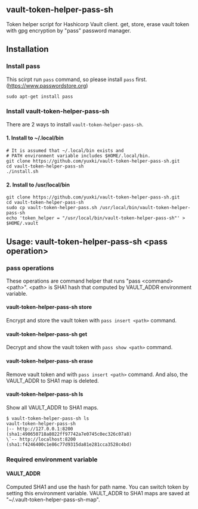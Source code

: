 ## vault-token-helper-pass-sh
Token helper script for Hashicorp Vault client. get, store, erase vault token with gpg encryption by "pass" password manager.

## Installation
### Install pass
This scirpt run `pass` command, so please install `pass` first.\
 (https://www.passwordstore.org)
```
sudo apt-get install pass
```

### Install vault-token-helper-pass-sh
There are 2 ways to install `vault-token-helper-pass-sh`.
#### 1. Install to ~/.local/bin
```
# It is assumed that ~/.local/bin exists and
# PATH environment variable includes $HOME/.local/bin.
git clone https://github.com/yuxki/vault-token-helper-pass-sh.git
cd vault-token-helper-pass-sh
./install.sh
```
#### 2. Install to /usr/local/bin
```
git clone https://github.com/yuxki/vault-token-helper-pass-sh.git
cd vault-token-helper-pass-sh
sudo cp vault-token-helper-pass.sh /usr/local/bin/vault-token-helper-pass-sh 
echo 'token_helper = "/usr/local/bin/vault-token-helper-pass-sh"' > $HOME/.vault 
```

## Usage: vault-token-helper-pass-sh \<pass operation\>
### pass operations
These operations are command helper that runs "pass \<command\> \<path\>".
\<path\> is SHA1 hash that computed by VAULT_ADDR environment variable.

#### vault-token-helper-pass-sh store
Encrypt and store the vault token with `pass insert <path>` command.
#### vault-token-helper-pass-sh get
Decrypt and show the vault token with `pass show <path>` command.
#### vault-token-helper-pass-sh erase
Remove vault token and with `pass insert <path>` command. And also, the VAULT_ADDR to SHA1 map is deleted.
#### vault-token-helper-pass-sh ls
Show all VAULT_ADDR to SHA1 maps.
```
$ vault-token-helper-pass-sh ls
vault-token-helper-pass-sh
|-- http://127.0.0.1:8200 (sha1:490650718a8022ff97742a7e0745c0ec326c07a8)
\`-- http://localhost:8200 (sha1:f4246400c1e86c77d9315da81e281cca3528c4bd)
```
### Required environment variable
#### VAULT_ADDR
Computed SHA1 and use the hash for path name.
You can switch token by setting this environment variable.
VAULT_ADDR to SHA1 maps are saved at \"~/.vault-token-helper-pass-sh-map\".
